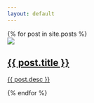 ```yaml
---
layout: default
---
```

<div class="card-columns">
	{% for post in site.posts %}
		<div class="card text-center card-inverse">
			<a href="{{ post.url }}" title="Lire">
				<img class="card-img-top" src="{{ post.img }}">
				<div class="card-block">
					<h2 class="card-title">{{ post.title }}</h2>
					<p class="card-text">{{ post.desc }}</p>
				</div>
			</a>
		</div>
	{% endfor %}
</div>
